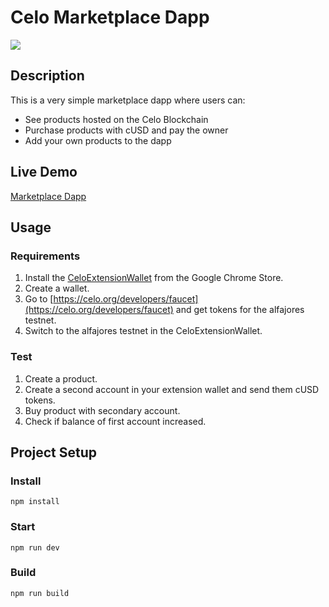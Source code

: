 # Celo Marketplace Dapp
![](https://github.com/dacadeorg/celo-development-101/blob/main/content/gifs/celo_trailer_02.gif)

## Description
This is a very simple marketplace dapp where users can:
* See products hosted on the Celo Blockchain
* Purchase products with cUSD and pay the owner
* Add your own products to the dapp

## Live Demo
[Marketplace Dapp](https://github.com/bretseanmorgan/celo-demo-marketplace-dapp)

## Usage

### Requirements
1. Install the [CeloExtensionWallet](https://chrome.google.com/webstore/detail/celoextensionwallet/kkilomkmpmkbdnfelcpgckmpcaemjcdh?hl=en) from the Google Chrome Store.
2. Create a wallet.
3. Go to [https://celo.org/developers/faucet](https://celo.org/developers/faucet) and get tokens for the alfajores testnet.
4. Switch to the alfajores testnet in the CeloExtensionWallet.

### Test
1. Create a product.
2. Create a second account in your extension wallet and send them cUSD tokens.
3. Buy product with secondary account.
4. Check if balance of first account increased.


## Project Setup

### Install
```
npm install
```

### Start
```
npm run dev
```

### Build
```
npm run build